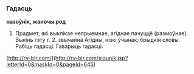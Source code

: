 ### Гадасць
**назоўнік, жаночы род**

1. Прадмет, які выклікае непрыемнае, агіднае пачуццё (размоўнае). Выкінь гэту г. 2. звычайна Агідны, нізкі ўчынак; брыдкія словы. Рабіць гадасці. Гаварыць гадасці.

<a rel="author">[http://rv-blr.com/](http://rv-blr.com/slounik.jsp?letterId=0&maskId=0&pageId=645)</a>
